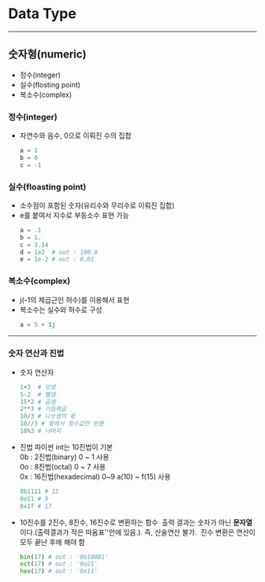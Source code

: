 # Data Type
---
## 숫자형(numeric)
- 정수(integer)
- 실수(flosting point)
- 복소수(complex)

### 정수(integer)

- 자연수와 음수, 0으로 이뤄진 수의 집합

    ```python
    a = 1
    b = 0
    c = -1
    ```
### 실수(floasting point)
- 소수점이 포함된 숫자(유리수와 무리수로 이뤄진 집합)
- e를 붙여서 지수로 부동소수 표현 가능
    ```python
    a = .1
    b = 1.
    c = 3.14
    d = 1e2  # out : 100.0
    e = 1e-2 # out : 0.01
    ```
### 복소수(complex)
- j(-1의 제곱근인 허수)를 이용해서 표현
- 복소수는 실수와 허수로 구성
    ```python
    a = 5 + 1j
    ```
---
### 숫자 연산과 진법
- 숫자 연산자
    ```python
    1+3  # 덧셈
    5-2  # 뺄셈
    15*2 # 곱셈
    2**3 # 거듭제곱
    10/3 # 나눗셈의 몫
    10//3 # 몫에서 정수값만 반환
    10%3 # 나머지
    ```
- 진법
  파이썬 int는 10진법이 기본  
  0b : 2진법(binary) 0 ~ 1 사용  
  0o : 8진법(octal) 0 ~ 7 사용  
  0x : 16진법(hexadecimal) 0~9 a(10) ~ f(15) 사용  

    ```python
    0b1111 # 15
    0o11 # 9
    0x1f # 17
    ```

- 10진수를 2진수, 8진수, 16진수로 변환하는 함수
  ​    출력 결과는 숫자가 아닌 **문자열**이다.(출력결과가 작은 따옴표''안에 있음.). 즉, 산술연산 불가.
  ​    진수 변환은 연산이 모두 끝난 후에 해야 함

    ```python
    bin(17) # out : '0b10001'
    oct(17) # out : '0o21'
    hex(17) # out : '0x11'
    ```

 

